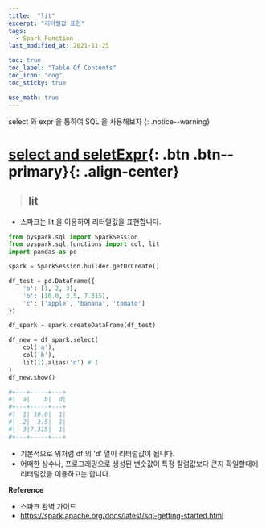 ```yaml
---
title:  "lit"
excerpt: "리터럴값 표현"
tags:
  - Spark_Function
last_modified_at: 2021-11-25

toc: true
toc_label: "Table Of Contents"
toc_icon: "cog"
toc_sticky: true

use_math: true
---
```


select 와 expr 을 통하여 SQL 을 사용해보자
{: .notice--warning}

# [select and seletExpr](#link){: .btn .btn--primary}{: .align-center}

> ## lit

- 스파크는 lit 을 이용하여 리터럴값을 표현합니다.

```python
from pyspark.sql import SparkSession
from pyspark.sql.functions import col, lit
import pandas as pd

spark = SparkSession.builder.getOrCreate()

df_test = pd.DataFrame({
    'a': [1, 2, 3],
    'b': [10.0, 3.5, 7.315],
    'c': ['apple', 'banana', 'tomato']
})

df_spark = spark.createDataFrame(df_test)

df_new = df_spark.select(
    col('a'),
    col('b'),
    lit(1).alias('d') # 1
)
df_new.show()

#+---+-----+---+
#|  a|    b|  d|
#+---+-----+---+
#|  1| 10.0|  1|
#|  2|  3.5|  1|
#|  3|7.315|  1|
#+---+-----+---+
```

- 기본적으로 위처럼 df 의 'd' 열이 리터럴값이 됩니다.
- 어떠한 상수나, 프로그래밍으로 생성된 변숫값이 특정 칼럼값보다 큰지 확일할때에 리터럴값을 이용하고는 합니다.

**Reference**

- 스파크 완벽 가이드
- https://spark.apache.org/docs/latest/sql-getting-started.html

